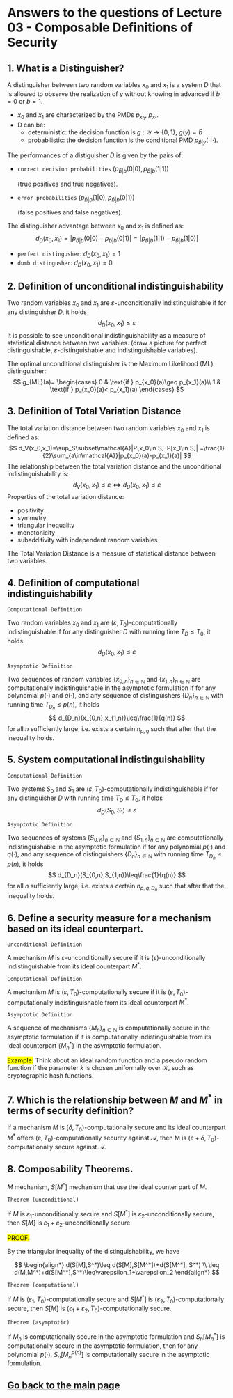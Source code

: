 # Answers to the questions of Lecture 03 - Composable Definitions of Security

## 1. What is a Distinguisher?
A distinguisher between two random variables $x_0$ and $x_1$ is a system $D$ that is allowed to observe the realization of $y$ without knowing in advanced if $b=0$ or $b=1$.
- $x_0$ and $x_1$ are characterized by the PMDs $p_{x_0},\ p_{x_1}$.
- D can be:
    - deterministic: the decision function is $g:\mathcal{Y}\rightarrow\{0,1\},\ g(y)=\hat{b}$
    - probabilistic: the decision function is the conditional PMD $p_{\hat{b}|y}(\cdot|\cdot)$.

The performances of a distiguisher $D$ is given by the pairs of:
- `correct decision probabilities` $(p_{\hat{b}|b}(0|0), p_{\hat{b}|b}(1|1))$

    (true positives and true negatives).

- `error probabilities` $(p_{\hat{b}|b}(1|0), p_{\hat{b}|b}(0|1))$

    (false positives and false negatives).

The distinguisher advantage between $x_0$ and $x_1$ is defined as:
$$
d_{D}(x_0,x_1)=|p_{\hat{b}|b}(0|0)-p_{\hat{b}|b}(0|1)| = |p_{\hat{b}|b}(1|1)-p_{\hat{b}|b}(1|0)|
$$
- `perfect distingusher`: $d_D(x_0,x_1)=1$
- `dumb distingusher`: $d_D(x_0,x_1)=0$

## 2. Definition of unconditional indistinguishability
Two random variables $x_0$ and $x_1$ are $\varepsilon$-unconditionally indistinguishable if for any distinguisher $D$, it holds
$$
d_{D}(x_0,x_1)\leq\varepsilon
$$
It is possible to see unconditional indistinguishability as a measure of statistical distance between two variables. (draw a picture for perfect distinguishable, $\varepsilon$-distinguishable and indistinguishable variables).

The optimal unconditional distinguisher is the Maximum Likelihood (ML) distinguisher:
$$
g_{ML}(a)=
\begin{cases}
    0 & \text{if } p_{x_0}(a)\geq p_{x_1}(a)\\
    1 & \text{if } p_{x_0}(a)< p_{x_1}(a)
\end{cases}
$$
## 3. Definition of Total Variation Distance
The total variation distance between two random variables $x_0$ and $x_1$ is defined as:
$$
d_V(x_0,x_1)=\sup_S\subset\mathcal{A}|P[x_0\in S]-P[x_1\in S]|
=\frac{1}{2}\sum_{a\in\mathcal{A}}|p_{x_0}(a)-p_{x_1}(a)|
$$
The relationship between the total variation distance and the unconditional indistinguishability is:
$$
d_V(x_0,x_1)\leq\varepsilon\Leftrightarrow d_D(x_0,x_1)\leq\varepsilon
$$
Properties of the total variation distance:
- positivity
- symmetry
- triangular inequality
- monotonicity
- subadditivity with independent random variables

The Total Variation Distance is a measure of statistical distance between two variables. 

## 4. Definition of computational indistinguishability
`Computational Definition`

Two random variables $x_0$ and $x_1$ are $(\varepsilon, T_0)$-computationally indistinguishable if for any distinguisher $D$ with running time $T_D\leq T_0$, it holds
$$
d_{D}(x_0,x_1)\leq\varepsilon
$$

`Asymptotic Definition`

Two sequences of random variables $\{x_{0,n}\}_{n\in\mathbb{N}}$ and $\{x_{1,n}\}_{n\in\mathbb{N}}$ are computationally indistinguishable in the asymptotic formulation if for any polynomial $p(\cdot)$ and $q(\cdot)$, and any sequence of distinguishers $\{D_n\}_{n\in\mathbb{N}}$ with running time $T_{D_n}\leq p(n)$, it holds
$$
d_{D_n}(x_{0,n},x_{1,n})\leq\frac{1}{q(n)}
$$
for all $n$ sufficiently large, i.e. exists a certain $n_{p,q}$ such that after that the inequality holds.

## 5. System computational indistinguishability
`Computational Definition`

Two systems $S_0$ and $S_1$ are $(\varepsilon, T_0)$-computationally indistinguishable if for any distinguisher $D$ with running time $T_D\leq T_0$, it holds
$$
d_{D}(S_0,S_1)\leq\varepsilon
$$

`Asymptotic Definition`

Two sequences of systems $\{S_{0,n}\}_{n\in\mathbb{N}}$ and $\{S_{1,n}\}_{n\in\mathbb{N}}$ are computationally indistinguishable in the asymptotic formulation if for any polynomial $p(\cdot)$ and $q(\cdot)$, and any sequence of distinguishers $\{D_n\}_{n\in\mathbb{N}}$ with running time $T_{D_n}\leq p(n)$, it holds
$$
d_{D_n}(S_{0,n},S_{1,n})\leq\frac{1}{q(n)}
$$
for all $n$ sufficiently large, i.e. exists a certain $n_{p,q, D_n}$ such that after that the inequality holds.

## 6. Define a security measure for a mechanism based on its ideal counterpart.
`Unconditional Definition`

A mechanism $M$ is $\varepsilon$-unconditionally secure if it is $(\varepsilon)$-unconditionally indistinguishable from its ideal counterpart $M^*$.

`Computational Definition`

A mechanism $M$ is $(\varepsilon, T_0)$-computationally secure if it is $(\varepsilon, T_0)$-computationally indistinguishable from its ideal counterpart $M^*$.

`Asymptotic Definition`

A sequence of mechanisms $\{M_n\}_{n\in\mathbb{N}}$ is computationally secure in the asymptotic formulation if it is computationally indistinguishable from its ideal counterpart $\{M_n^*\}$ in the asymptotic formulation.

<mark>Example:</mark> Think about an ideal random function and a pseudo random function if the parameter $k$ is chosen uniformally over $\mathcal{K}$, such as cryptographic hash functions.

## 7. Which is the relationship between $M$ and $M^*$ in terms of security definition?

If a mechanism $M$ is $(\delta, T_0)$-computationally secure and its ideal counterpart $M^*$ offers $(\varepsilon, T_0)$-computationally security against $\mathcal{A}$, then M is $(\varepsilon+\delta, T_0)$-computationally secure against $\mathcal{A}$. 

## 8. Composability Theorems.
$M$ mechanism, $S[M^*]$ mechanism that use the ideal counter part of $M$.

`Theorem (unconditional)`

If $M$ is $\varepsilon_1$-unconditionally secure and $S[M^*]$ is $\varepsilon_2$-unconditionally secure, then $S[M]$ is $\varepsilon_1+\varepsilon_2$-unconditionally secure.

<mark>PROOF.</mark>

By the triangular inequality of the distinguishability, we have

$$
\begin{align*}
d(S[M],S^*)\leq d(S[M],S[M^*])+d(S[M^*], S^*)
\\
\leq d(M,M^*)+d(S[M^*],S^*)\leq\varepsilon_1+\varepsilon_2
\end{align*}
$$

`Theorem (computational)`

If $M$ is $(\varepsilon_1, T_0)$-computationally secure and $S[M^*]$ is $(\varepsilon_2, T_0)$-computationally secure, then $S[M]$ is $(\varepsilon_1+\varepsilon_2, T_0)$-computationally secure.

`Theorem (asymptotic)`

If $M_n$ is computationally secure in the asymptotic formulation and $S_n[M_n^*]$ is computationally secure in the asymptotic formulation, then for any polynomial $p(\cdot)$, $S_n[M_n^{p(n)}]$ is computationally secure in the asymptotic formulation.

## [Go back to the main page](../Possible_Questions.md)